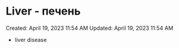 # Liver - печень

Created: April 19, 2023 11:54 AM
Updated: April 19, 2023 11:54 AM

- liver disease